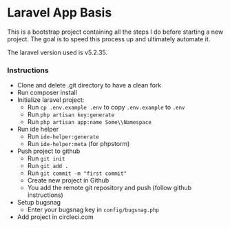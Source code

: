 # Laravel App Basis

This is a bootstrap project containing all the steps I do before starting a new project. 
The goal is to speed this process up and ultimately automate it.

The laravel version used is v5.2.35.

### Instructions

- Clone and delete .git directory to have a clean fork
- Run composer install
- Initialize laravel project:
  - Run `cp .env.example .env` to copy `.env.example` to `.env`
  - Run `php artisan key:generate`
  - Run `php artisan app:name Some\\Namespace`
- Run ide helper
  - Run `ide-helper:generate`
  - Run `ide-helper:meta` (for phpstorm)
- Push project to github
  - Run `git init`
  - Run `git add .`
  - Run `git commit -m "first commit"`
  - Create new project in Github
  - You add the remote git repository and push (follow github instructions)
- Setup bugsnag
  - Enter your bugsnag key in `config/bugsnag.php`
- Add project in circleci.com


